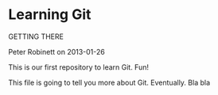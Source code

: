 # Learning Git

GETTING THERE

Peter Robinett on 2013-01-26

This is our first repository to learn Git. Fun!

This file is going to tell you more about Git. Eventually.
Bla bla
